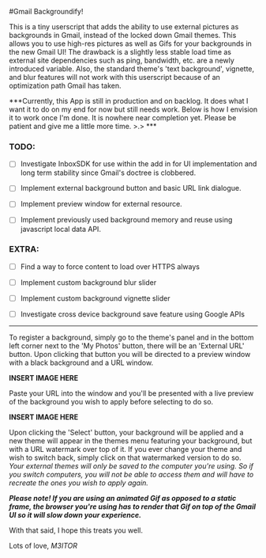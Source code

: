 #Gmail Backgroundify!

This is a tiny userscript that adds the ability to use external pictures as
backgrounds in Gmail, instead of the locked down Gmail themes. This allows you
to use high-res pictures as well as Gifs for your backgrounds in the new Gmail
UI! The drawback is a slightly less stable load time as external site
dependencies such as ping, bandwidth, etc. are a newly introduced variable.
Also, the standard theme's 'text background', vignette, and blur features will
not work with this userscript because of an optimization path Gmail has taken.

***Currently, this App is still in production and on backlog. It does what
I want it to do on my end for now but still needs work. Below is how
I envision it to work once I'm done. It is nowhere near completion yet.
Please be patient and give me a little more time. >.> ***

### TODO:

 * [ ] Investigate InboxSDK for use within the add in for UI implementation
       and long term stability since Gmail's doctree is clobbered.

 * [ ] Implement external background button and basic URL link dialogue.

 * [ ] Implement preview window for external resource.

 * [ ] Implement previously used background memory and reuse using javascript
       local data API.

### EXTRA:

 * [ ] Find a way to force content to load over HTTPS always

 * [ ] Implement custom background blur slider

 * [ ] Implement custom background vignette slider

 * [ ] Investigate cross device background save feature using Google APIs

------

To register a background, simply go to the theme's panel and in the bottom
left corner next to the 'My Photos' button, there will be an 'External URL'
button. Upon clicking that button you will be directed to a preview window
with a black background and a URL window.

**INSERT IMAGE HERE**

Paste your URL into the window and you'll be presented with a live preview of
the background you wish to apply before selecting to do so.

**INSERT IMAGE HERE**

Upon clicking the 'Select' button, your background will be applied and
a new theme will appear in the themes menu featuring your background, but with
a URL watermark over top of it. If you ever change your theme and wish to
switch back, simply click on that watermarked version to do so. *Your external
themes will only be saved to the computer you're using. So if you switch
computers, you will not be able to access them and will have to recreate
the ones you wish to apply again.* 

***Please note! If you are using an animated Gif as opposed to a static frame,
the browser you're using has to render that Gif on top of the Gmail UI so
it will slow down your experience.***

With that said, I hope this treats you well.

Lots of love,
*M3ITOR*

